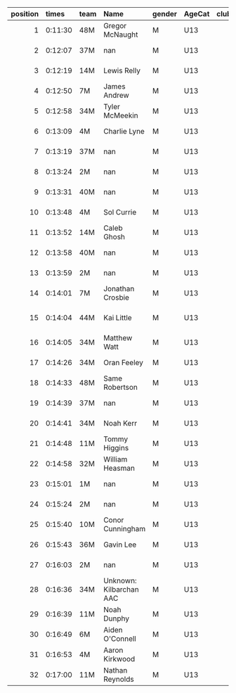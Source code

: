 |   position | times   | team   | Name                    | gender   | AgeCat   |   clubnumber | Club name            | Website                               |
|-----------:|:--------|:-------|:------------------------|:---------|:---------|-------------:|:---------------------|:--------------------------------------|
|          1 | 0:11:30 | 48M    | Gregor McNaught         | M        | U13      |           48 | Springburn Harriers  | https://www.springburnharriers.co.uk/ |
|          2 | 0:12:07 | 37M    | nan                     | M        | U13      |           37 | Law & District AAC   | http://www.lawaac.co.uk/              |
|          3 | 0:12:19 | 14M    | Lewis Relly             | M        | U13      |           14 | Ayr Seaforth AC      | https://www.ayrseaforth.co.uk/        |
|          4 | 0:12:50 | 7M     | James Andrew            | M        | U13      |            7 | Giffnock North AC    | https://www.giffnocknorth.co.uk/      |
|          5 | 0:12:58 | 34M    | Tyler McMeekin          | M        | U13      |           34 | Kilbarchan AAC       | https://kilbarchanaac.org.uk/         |
|          6 | 0:13:09 | 4M     | Charlie Lyne            | M        | U13      |            4 | Inverclyde AC        | https://www.inverclydeac.org/         |
|          7 | 0:13:19 | 37M    | nan                     | M        | U13      |           37 | Law & District AAC   | http://www.lawaac.co.uk/              |
|          8 | 0:13:24 | 2M     | nan                     | M        | U13      |            2 | Kilmarnock H&AC      | http://www.kilmarnockharriers.com/    |
|          9 | 0:13:31 | 40M    | nan                     | M        | U13      |           40 | Motherwell AC        | https://motherwellac.com/             |
|         10 | 0:13:48 | 4M     | Sol Currie              | M        | U13      |            4 | Inverclyde AC        | https://www.inverclydeac.org/         |
|         11 | 0:13:52 | 14M    | Caleb Ghosh             | M        | U13      |           14 | Ayr Seaforth AC      | https://www.ayrseaforth.co.uk/        |
|         12 | 0:13:58 | 40M    | nan                     | M        | U13      |           40 | Motherwell AC        | https://motherwellac.com/             |
|         13 | 0:13:59 | 2M     | nan                     | M        | U13      |            2 | Kilmarnock H&AC      | http://www.kilmarnockharriers.com/    |
|         14 | 0:14:01 | 7M     | Jonathan Crosbie        | M        | U13      |            7 | Giffnock North AC    | https://www.giffnocknorth.co.uk/      |
|         15 | 0:14:04 | 44M    | Kai Little              | M        | U13      |           44 | North Ayrshire AAC   | https://naathletics.co.uk/            |
|         16 | 0:14:05 | 34M    | Matthew Watt            | M        | U13      |           34 | Kilbarchan AAC       | https://kilbarchanaac.org.uk/         |
|         17 | 0:14:26 | 34M    | Oran Feeley             | M        | U13      |           34 | Kilbarchan AAC       | https://kilbarchanaac.org.uk/         |
|         18 | 0:14:33 | 48M    | Same Robertson          | M        | U13      |           48 | Springburn Harriers  | https://www.springburnharriers.co.uk/ |
|         19 | 0:14:39 | 37M    | nan                     | M        | U13      |           37 | Law & District AAC   | http://www.lawaac.co.uk/              |
|         20 | 0:14:41 | 34M    | Noah Kerr               | M        | U13      |           34 | Kilbarchan AAC       | https://kilbarchanaac.org.uk/         |
|         21 | 0:14:48 | 11M    | Tommy Higgins           | M        | U13      |           11 | Airdrie Harriers     | http://airdrieharriers.org/           |
|         22 | 0:14:58 | 32M    | William Heasman         | M        | U13      |           32 | Helensburgh AAC      | https://www.helensburghaac.com/       |
|         23 | 0:15:01 | 1M     | nan                     | M        | U13      |            1 | East Kilbride AC     | http://www.ekac.org.uk/               |
|         24 | 0:15:24 | 2M     | nan                     | M        | U13      |            2 | Kilmarnock H&AC      | http://www.kilmarnockharriers.com/    |
|         25 | 0:15:40 | 10M    | Conor Cunningham        | M        | U13      |           10 | Shettleston Harriers | http://shettlestonharriers.org.uk/    |
|         26 | 0:15:43 | 36M    | Gavin Lee               | M        | U13      |           36 | Larkhall YMCA        | https://www.larkhallymcaharriers.org  |
|         27 | 0:16:03 | 2M     | nan                     | M        | U13      |            2 | Kilmarnock H&AC      | http://www.kilmarnockharriers.com/    |
|         28 | 0:16:36 | 34M    | Unknown: Kilbarchan AAC | M        | U13      |           34 | Kilbarchan AAC       | https://kilbarchanaac.org.uk/         |
|         29 | 0:16:39 | 11M    | Noah Dunphy             | M        | U13      |           11 | Airdrie Harriers     | http://airdrieharriers.org/           |
|         30 | 0:16:49 | 6M     | Aiden O'Connell         | M        | U13      |            6 | Cambuslang Harriers  | https://cambuslangharriers.org/       |
|         31 | 0:16:53 | 4M     | Aaron Kirkwood          | M        | U13      |            4 | Inverclyde AC        | https://www.inverclydeac.org/         |
|         32 | 0:17:00 | 11M    | Nathan Reynolds         | M        | U13      |           11 | Airdrie Harriers     | http://airdrieharriers.org/           |